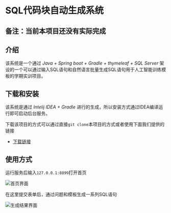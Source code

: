 # SQL代码块自动生成系统

## 备注：当前本项目还没有实际完成

## 介绍

该系统是一个通过 *Java + Spring boot + Gradle + thymeleaf + SQL Server* 架设的一个可以通过输入SQL语句和自然语言批量生成SQL语句用于人工智能训练模板的学期实训项目。

## 下载和安装

该系统是通过 *Intelij IDEA + Gradle* 进行的生成，所以安装方式通过IDEA编译运行即可启动后台服务。

下载该项目的方式可以通过直接`git clone`本项目的方式或者使用下面我们提供的链接

- [下载链接](https://github.com/DimDoremy/spring.git)

## 使用方式

运行服务后输入`127.0.0.1:8899`打开首页

![首页界面](C:\Users\DimDoremy\AppData\Roaming\Typora\typora-user-images\1575441444409.png)

在这里提交表单后，通过问题和模板生成一系列SQL语句

![生成结果界面](C:\Users\DimDoremy\AppData\Roaming\Typora\typora-user-images\1575441567606.png)